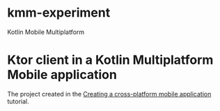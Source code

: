 # kmm-experiment
Kotlin Mobile Multiplatform 

# Ktor client in a Kotlin Multiplatform Mobile application

The project created in the [Creating a cross-platform mobile application](https://ktor.io/docs/getting-started-ktor-client-multiplatform-mobile.html) tutorial.

